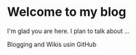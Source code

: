 # Welcome to my blog

I'm glad you are here. I plan to talk about ...

Blogging and Wikis usin GitHub
